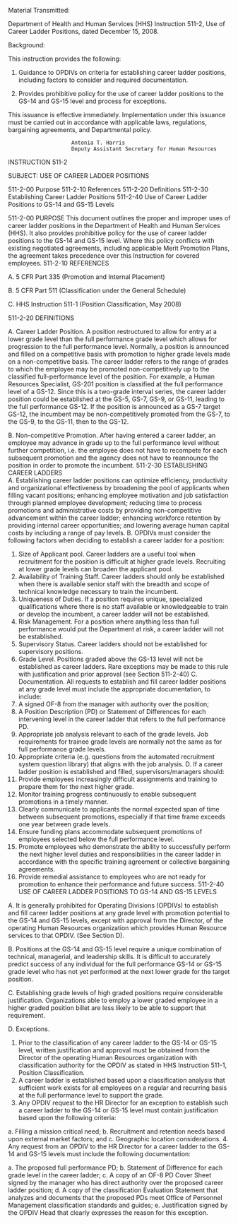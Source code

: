 Material Transmitted:

Department of Health and Human Services (HHS) Instruction 511-2, Use of Career Ladder Positions, dated December 15, 2008.

Background:

This instruction provides the following: 

1.	Guidance to OPDIVs on criteria for establishing career ladder positions, including factors to consider and required documentation.

2.	Provides prohibitive policy for the use of career ladder positions to the GS-14 and GS-15 level and process for exceptions.

This issuance is effective immediately. Implementation under this issuance must be carried out in accordance with applicable laws, regulations, bargaining agreements, and Departmental policy.




						Antonia T. Harris
						Deputy Assistant Secretary for Human Resources
						




INSTRUCTION 511-2
 
SUBJECT:	USE OF CAREER LADDER POSITIONS

511-2-00	Purpose
511-2-10	References
511-2-20	Definitions
511-2-30	Establishing Career Ladder Positions
511-2-40	Use of Career Ladder Positions to GS-14 and GS-15 Levels 

511-2-00     	PURPOSE
This document outlines the proper and improper uses of career ladder positions in the Department of Health and Human Services (HHS).  It also provides prohibitive policy for the use of career ladder positions to the GS-14 and GS-15 level. 
Where this policy conflicts with existing negotiated agreements, including applicable Merit Promotion Plans, the agreement takes precedence over this Instruction for covered employees.
511-2-10	REFERENCES	

A.	5 CFR Part 335 (Promotion and Internal Placement)

B.	5 CFR Part 511 (Classification under the General Schedule)

C.	HHS Instruction 511-1 (Position Classification,  May 2008)

511-2-20	DEFINITIONS

A.	Career Ladder Position.  A position restructured to allow for entry at a lower grade level than the full performance grade level which allows for progression to the full performance level. Normally, a position is announced and filled on a competitive basis with promotion to higher grade levels made on a non-competitive basis. The career ladder refers to the range of grades to which the employee may be promoted non-competitively up to the classified full-performance level of the position.  For example, a Human Resources Specialist, GS-201 position is classified at the full performance level of a GS-12.  Since this is a two-grade interval series, the career ladder position could be established at the GS-5, GS-7, GS-9, or GS-11, leading to the full performance GS-12.  If the position is announced as a GS-7 target GS-12, the incumbent may be non-competitively promoted from the GS-7, to the GS-9, to the GS-11, then to the GS-12.  

B.	Non-competitive Promotion.  After having entered a career ladder, an employee may advance in grade up to the full performance level without further competition, i.e. the employee does not have to recompete for each subsequent promotion and the agency does not have to reannounce the position in order to promote the incumbent. 
511-2-30	ESTABLISHING CAREER LADDERS    
A.	Establishing career ladder positions can optimize efficiency, productivity and organizational effectiveness by broadening the pool of applicants when filling vacant positions; enhancing employee motivation and job satisfaction through planned employee development; reducing time to process promotions and administrative costs by providing non-competitive advancement within the career ladder; enhancing workforce retention by providing internal career opportunities; and lowering average human capital costs by including a range of pay levels. 
B.	OPDIVs must consider the following factors when deciding to establish a career ladder for a position: 
1.	Size of Applicant pool.  Career ladders are a useful tool when recruitment for the position is difficult at higher grade levels.  Recruiting at lower grade levels can broaden the applicant pool.  
2.	Availability of Training Staff.  Career ladders should only be established when there is available senior staff with the breadth and scope of technical knowledge necessary to train the incumbent.  
3.	Uniqueness of Duties.  If a position requires unique, specialized qualifications where there is no staff available or knowledgeable to train or develop the incumbent, a career ladder will not be established.  
4.	Risk Management.  For a position where anything less than full performance would put the Department at risk, a career ladder will not be established.  
5.	Supervisory Status.  Career ladders should not be established for supervisory positions.  
6.	Grade Level.  Positions graded above the GS-13 level will not be established as career ladders.  Rare exceptions may be made to this rule with justification and prior approval (see Section 511-2-40)
C.	Documentation.  All requests to establish and fill career ladder positions at any grade level must include the appropriate documentation, to include:
1.	A signed OF-8 from the manager with authority over the position;
2.	A Position Description (PD) or Statement of Differences for each intervening level in the career ladder that refers to the full performance PD.
3.	Appropriate job analysis relevant to each of the grade levels. Job requirements for trainee grade levels are normally not the same as for full performance grade levels.
4.	Appropriate criteria (e.g. questions from the automated recruitment system question library) that aligns with the job analysis.
D.	If a career ladder position is established and filled, supervisors/managers should: 
1.	Provide employees increasingly difficult assignments and training to prepare them for the next higher grade. 
2.	Monitor training progress continuously to enable subsequent promotions in a timely manner.
3.	Clearly communicate to applicants the normal expected span of time between subsequent promotions, especially if that time frame exceeds one year between grade levels.
4.	Ensure funding plans accommodate subsequent promotions of employees selected below the full performance level. 
5.	Promote employees who demonstrate the ability to successfully perform the next higher level duties and responsibilities in the career ladder in accordance with the specific training agreement or collective bargaining agreements. 
6.	Provide remedial assistance to employees who are not ready for promotion to enhance their performance and future success. 
511-2-40	USE OF CAREER LADDER POSITIONS TO GS-14 AND GS-15 LEVELS 

A.	It is generally prohibited for Operating Divisions (OPDIVs) to establish and fill career ladder positions at any grade level  with promotion potential to the GS-14 and GS-15 levels, except with approval from the Director, of the operating Human Resources organization which provides Human Resource services to that OPDIV. (See Section D).  

B.	Positions at the GS-14 and GS-15 level require a unique combination of technical, managerial, and leadership skills. It is difficult to accurately predict success of any individual for the full performance GS-14 or GS-15 grade level who has not yet performed at the next lower grade for the target position.

C.	Establishing grade levels of high graded positions require considerable justification.  Organizations able to employ a lower graded employee in a higher graded position billet are less likely to be able to support that requirement.

D.	Exceptions.   

1.	Prior to the classification of any career ladder to the GS-14 or GS-15 level, written justification and approval must be obtained from the Director of the operating  Human Resources organization with classification authority for the OPDIV as stated in HHS Instruction 511-1, Position Classification. 
2.	A career ladder is established based upon a classification analysis that sufficient work exists for all employees on a regular and recurring basis at the full performance level to support the grade.
3.	Any OPDIV request to the HR Director for an exception to establish such a career ladder to the GS-14 or GS-15 level must contain justification based upon the following criteria: 

a.	Filling a  mission critical need;
b.	Recruitment and retention needs based upon external market factors; and
c.	Geographic location considerations.
4.	Any request from an OPDIV to the HR Director for a career ladder to the GS-14 and GS-15 levels must include the following documentation:

a.	The proposed full performance PD;
b.	Statement of Difference for each grade level in the career ladder;
c.	A copy of an OF-8 PD Cover Sheet signed by the manager who has direct authority over the proposed career ladder position;
d.	A copy of the classification Evaluation Statement that analyzes and documents that the proposed PDs meet Office of Personnel Management classification standards and guides;
e.	Justification signed by the OPDIV Head that clearly expresses the reason for this exception.
